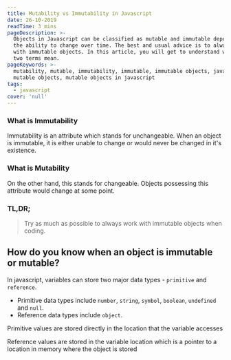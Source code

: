 ```yaml
---
title: Mutability vs Immutability in Javascript
date: 26-10-2019
readTime: 3 mins
pageDescription: >-
  Objects in Javascript can be classified as mutable and immutable depending on
  the ability to change over time. The best and usual advice is to always work
  with immutable objects. In this article, you will get to understand what the
  two terms mean.
pageKeywords: >-
  mutability, mutable, immutability, immutable, immutable objects, javascript,
  mutable objects, mutable objects in javascript
tags:
  - javascript
cover: 'null'
---
```

### What is Immutability
Immutability is an attribute which stands for unchangeable. When an object is immutable, it is either unable to change or would never be changed in it's existence.
### What is Mutability
On the other hand, this stands for changeable. Objects possessing this attribute would change at some point.

### TL,DR;
> Try as much as possible to always work with immutable objects when coding.

## How do you know when an object is immutable or mutable?

In javascript, variables can store two major data types - `primitive` and `reference`.
- Primitive data types include `number`, `string`, `symbol`, `boolean`, `undefined` and `null`.
- Reference data types include `object`.

Primitive values are stored directly in the location that the variable accesses

Reference values are stored in the variable location  which is a pointer to a location in memory where the object is stored

